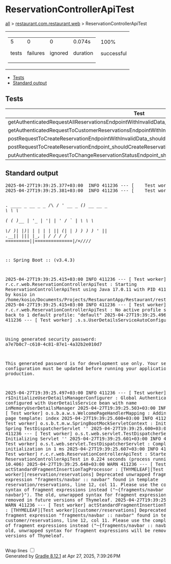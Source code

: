 <!DOCTYPE html>
<html>
<head>
<meta http-equiv="Content-Type" content="text/html; charset=utf-8"/>
<meta http-equiv="x-ua-compatible" content="IE=edge"/>
<title>Test results - ReservationControllerApiTest</title>
<link href="../css/base-style.css" rel="stylesheet" type="text/css"/>
<link href="../css/style.css" rel="stylesheet" type="text/css"/>
<script src="../js/report.js" type="text/javascript"></script>
</head>
<body>
<div id="content">
<h1>ReservationControllerApiTest</h1>
<div class="breadcrumbs">
<a href="../index.md">all</a> &gt;
<a href="../packages/restaurant.com.restaurant.web.html">restaurant.com.restaurant.web</a> &gt; ReservationControllerApiTest</div>
<div id="summary">
<table>
<tr>
<td>
<div class="summaryGroup">
<table>
<tr>
<td>
<div class="infoBox" id="tests">
<div class="counter">5</div>
<p>tests</p>
</div>
</td>
<td>
<div class="infoBox" id="failures">
<div class="counter">0</div>
<p>failures</p>
</div>
</td>
<td>
<div class="infoBox" id="ignored">
<div class="counter">0</div>
<p>ignored</p>
</div>
</td>
<td>
<div class="infoBox" id="duration">
<div class="counter">0.074s</div>
<p>duration</p>
</div>
</td>
</tr>
</table>
</div>
</td>
<td>
<div class="infoBox success" id="successRate">
<div class="percent">100%</div>
<p>successful</p>
</div>
</td>
</tr>
</table>
</div>
<div id="tabs">
<ul class="tabLinks">
<li>
<a href="#tab0">Tests</a>
</li>
<li>
<a href="#tab1">Standard output</a>
</li>
</ul>
<div id="tab0" class="tab">
<h2>Tests</h2>
<table>
<thead>
<tr>
<th>Test</th>
<th>Duration</th>
<th>Result</th>
</tr>
</thead>
<tr>
<td class="success">getAuthenticatedRequestAllReservationsEndpointWithInvalidData_shouldRenderReservationsView()</td>
<td class="success">0.016s</td>
<td class="success">passed</td>
</tr>
<tr>
<td class="success">getAuthenticatedRequestToCustomerReservationsEndpointWithInvalidData_shouldRenderReservationsView()</td>
<td class="success">0.010s</td>
<td class="success">passed</td>
</tr>
<tr>
<td class="success">postRequestToCreateReservationEndpointWithInvalidData_shouldRenderReservationCreationView()</td>
<td class="success">0.021s</td>
<td class="success">passed</td>
</tr>
<tr>
<td class="success">postRequestToCreateReservationEndpoint_shouldCreateReservationAndRedirect()</td>
<td class="success">0.020s</td>
<td class="success">passed</td>
</tr>
<tr>
<td class="success">putAuthenticatedRequestToChangeReservationStatusEndpoint_shouldRedirect()</td>
<td class="success">0.007s</td>
<td class="success">passed</td>
</tr>
</table>
</div>
<div id="tab1" class="tab">
<h2>Standard output</h2>
<span class="code">
<pre>2025-04-27T19:39:25.377+03:00  INFO 411236 --- [    Test worker] t.c.s.AnnotationConfigContextLoaderUtils : Could not detect default configuration classes for test class [restaurant.com.restaurant.web.ReservationControllerApiTest]: ReservationControllerApiTest does not declare any static, non-private, non-final, nested classes annotated with @Configuration.
2025-04-27T19:39:25.381+03:00  INFO 411236 --- [    Test worker] .b.t.c.SpringBootTestContextBootstrapper : Found @SpringBootConfiguration restaurant.com.restaurant.RestaurantApplication for test class restaurant.com.restaurant.web.ReservationControllerApiTest

  .   ____          _            __ _ _
 /\\ / ___'_ __ _ _(_)_ __  __ _ \ \ \ \
( ( )\___ | '_ | '_| | '_ \/ _` | \ \ \ \
 \\/  ___)| |_)| | | | | || (_| |  ) ) ) )
  '  |____| .__|_| |_|_| |_\__, | / / / /
 =========|_|==============|___/=/_/_/_/

 :: Spring Boot ::                (v3.4.3)

2025-04-27T19:39:25.415+03:00  INFO 411236 --- [    Test worker] r.c.r.web.ReservationControllerApiTest   : Starting ReservationControllerApiTest using Java 17.0.11 with PID 411236 (started by kosio in /home/kosio/Documents/Projects/RestaurantApp/Restaurant/restaurant)
2025-04-27T19:39:25.415+03:00  INFO 411236 --- [    Test worker] r.c.r.web.ReservationControllerApiTest   : No active profile set, falling back to 1 default profile: &quot;default&quot;
2025-04-27T19:39:25.496+03:00  WARN 411236 --- [    Test worker] .s.s.UserDetailsServiceAutoConfiguration : 

Using generated security password: a7e7b0c7-c610-4c81-87e1-4a32b2e010d7

This generated password is for development use only. Your security configuration must be updated before running your application in production.

2025-04-27T19:39:25.497+03:00  INFO 411236 --- [    Test worker] r$InitializeUserDetailsManagerConfigurer : Global AuthenticationManager configured with UserDetailsService bean with name inMemoryUserDetailsManager
2025-04-27T19:39:25.503+03:00  INFO 411236 --- [    Test worker] o.s.b.a.w.s.WelcomePageHandlerMapping    : Adding welcome page template: index
2025-04-27T19:39:25.600+03:00  INFO 411236 --- [    Test worker] o.s.b.t.m.w.SpringBootMockServletContext : Initializing Spring TestDispatcherServlet ''
2025-04-27T19:39:25.600+03:00  INFO 411236 --- [    Test worker] o.s.t.web.servlet.TestDispatcherServlet  : Initializing Servlet ''
2025-04-27T19:39:25.601+03:00  INFO 411236 --- [    Test worker] o.s.t.web.servlet.TestDispatcherServlet  : Completed initialization in 1 ms
2025-04-27T19:39:25.607+03:00  INFO 411236 --- [    Test worker] r.c.r.web.ReservationControllerApiTest   : Started ReservationControllerApiTest in 0.224 seconds (process running for 10.406)
2025-04-27T19:39:25.648+03:00  WARN 411236 --- [    Test worker] actStandardFragmentInsertionTagProcessor : [THYMELEAF][Test worker][reservation/reservations] Deprecated unwrapped fragment expression &quot;fragments/navbar :: navbar&quot; found in template reservation/reservations, line 12, col 11. Please use the complete syntax of fragment expressions instead (&quot;~{fragments/navbar :: navbar}&quot;). The old, unwrapped syntax for fragment expressions will be removed in future versions of Thymeleaf.
2025-04-27T19:39:25.657+03:00  WARN 411236 --- [    Test worker] actStandardFragmentInsertionTagProcessor : [THYMELEAF][Test worker][customer/reservations] Deprecated unwrapped fragment expression &quot;fragments/navbar :: navbar&quot; found in template customer/reservations, line 12, col 11. Please use the complete syntax of fragment expressions instead (&quot;~{fragments/navbar :: navbar}&quot;). The old, unwrapped syntax for fragment expressions will be removed in future versions of Thymeleaf.
</pre>
</span>
</div>
</div>
<div id="footer">
<p>
<div>
<label class="hidden" id="label-for-line-wrapping-toggle" for="line-wrapping-toggle">Wrap lines
<input id="line-wrapping-toggle" type="checkbox" autocomplete="off"/>
</label>
</div>Generated by 
<a href="http://www.gradle.org">Gradle 8.12.1</a> at Apr 27, 2025, 7:39:26 PM</p>
</div>
</div>
</body>
</html>
